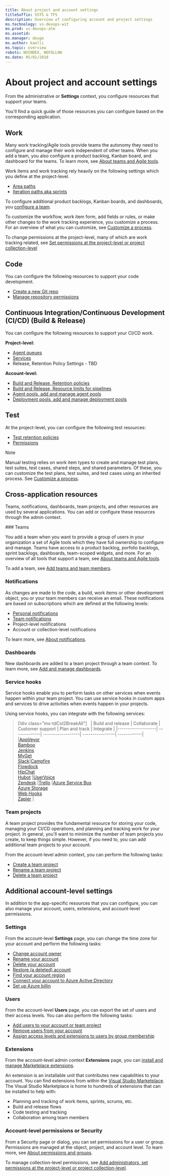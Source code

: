 ```yaml
---
title: About project and account settings
titleSuffix: VSTS & TFS
description: Overview of configuring account and project settings
ms.technology: vs-devops-wit
ms.prod: vs-devops-alm
ms.assetid:  
ms.manager: douge
ms.author: kaelli
ms.topic: overview 
robots: NOINDEX, NOFOLLOW
ms.date: 05/01/2018
---
```


# About project and account settings 

From the administrative or **Settings** context, you configure resources that support your teams. 

You'll find a quick guide of those resources you can configure based on the corresponding application.  
  
## Work 

Many work tracking/Agile tools provide teams the autonomy they need to configure and manage their work independent of other teams. When you add a team, you also configure a product backlog, Kanban board, and dashboard for the teams. To learn more, see [About teams and Agile tools](about-teams-and-settings.md). 

Work items and work tracking rely heavily on the following settings which you define at the project-level. 

- [Area paths](../work/customize/set-area-paths.md)
- [Iteration paths aka sprints](../work/customize/set-iteration-paths-sprints.md)

To configure additional product backlogs, Kanban boards, and dashboards, you [configure a team](#configure-team).   

To customize the workflow, work item form, add fields or rules, or make other changes to the work tracking experience, you customize a process. For an overview of what you can customize, see [Customize a process](../work/customize/process/customize-process.md). 
 
To change permissions at the project-level, many of which are work tracking related, see [Set permissions at the project-level or project collection-level](../security/set-project-collection-level-permissions.md)
 

## Code 

You can configure the following resources to support your code development. 

- [Create a new Git repo](../git/tutorial/creatingrepo.md) 
- [Manage repository permissions](../security/set-git-tfvc-repository-permissions.md) 


## Continuous Integration/Continuous Development (CI/CD) (Build & Release) 

You can configure the following resources to support your CI/CD work. 

**Project-level:**
- [Agent queues](../build-release/concepts/agents/pools-queues.md)
- [Services](../build-release/concepts/library/service-endpoints.md)
- Release, Retention Policy Settings - TBD

**Account-level:**
-  [Build and Release, Retention policies](../build-release/concepts/policies/retention.md)
-  [Build and Release, Resource limits for pipelines](../build-release/concepts/licensing/concurrent-pipelines-ts.md)
-  [Agent pools, add and manage agent pools](../build-release/concepts/agents/pools-queues.md)
-  [Deployment pools, add and manage deployment pools](../build-release/concepts/definitions/release/deployment-groups.md)

## Test

At the project-level, you can configure the following test resources: 

- [Test retention policies](../manual-test/getting-started/how-long-to-keep-test-results.md)  
- [Permissions](../security/set-project-collection-level-permissions.md)
 
> [!NOTE]  
> Manual testing relies on work item types to create and manage test plans, test suites, test cases, shared steps, and shared parameters. Of these, you can customize the test plans, test suites, and test cases using an inherited process. See [Customize a process](../work/customize/process/customize-process.md).   

## Cross-application resources 

Teams, notifications, dashboards, team projects, and other resources are used by several applications. You can add or configure these resources through the admin context.

<a id="configure-teams" /> 
### Teams 

You add a team when you want to provide a group of users in your organization a set of Agile tools which they have full ownership to configure and manage.  Teams have access to a product backlog, porfolio backlogs, sprint backlogs, dashboards, team-scoped widgets, and more. For an overview of all tools that support a team, see [About teams and Agile tools](about-teams-and-settings.md).

To add a team, see [Add teams and team members](../work/scale/multiple-teams.md).

### Notifications  

As changes are made to the code, a build, work items or other development object, you or your team members can receive an email. These notifications are based on subscriptions which are defined at the following levels: 

- [Personal notifications](../notifications/manage-personal-notifications.md) 
- [Team notifications](../collaborate/manage-team-notifications.md) 
- Project-level notifications
- Account or collection-level notifications

To learn more, see [About notifications](../notifications/about-notifications.md).

### Dashboards 

New dashboards are added to a team project through a team context. To learn more, see [Add and manage dashboards](../report/dashboards/dashboards.md).

### Service hooks 

Service hooks enable you to perform tasks on other services when events happen within your team project. You can use service hooks in custom apps and services to drive activities when events happen in your projects. 

Using service hooks, you can integrate with the following services: 


> [!div class="mx-tdCol2BreakAll"]  
> | Build and release |  Collaborate | Customer support	 | Plan and track  | Integrate |
> |-------------------| -------------| ------------------| ----------------| ------------|
> |[AppVeyor](../settings/service-hooks/services/appveyor.md)<br/>[Bamboo](../settings/service-hooks/services/bamboo.md)<br/>[Jenkins](../settings/service-hooks/services/jenkins.md)<br/>[MyGet](../settings/service-hooks/services/myget.md)<br/>[Slack](../settings/service-hooks/services/slack.md)|[Campfire](../settings/service-hooks/services/campfire.md)<br/>[Flowdock](../settings/service-hooks/services/flowdock.md)<br/>[HipChat](../settings/service-hooks/services/hipchat.md)<br/>[Hubot](../settings/service-hooks/services/hubot.md) |[UserVoice](../settings/service-hooks/services/uservoice.md)<br/>[Zendesk](../settings/service-hooks/services/zendesk.md) |[Trello](../settings/service-hooks/services/trello.md) |[Azure Service Bus](../settings/service-hooks/services/azure-service-bus.md)<br/>[Azure Storage](../settings/service-hooks/services/azure-storage.md)<br/>[Web Hooks](../settings/service-hooks/services/webhooks.md)<br/>[Zapier](../settings/service-hooks/services/zapier.md) | 


### Team projects  

A team project provides the fundamental resource for storing your code, managing your CI/CD operations, and planning and tracking work for your project. In general, you'll want to minimize the number of team projects you create, to keep things simple. However, if you need to, you can add additional team projects to your account. 

From the account-level admin context, you can perform the following tasks: 
 
- [Create a team project](../accounts/create-team-project.md) 
- [Rename a team project](../accounts/rename-team-project.md)
- [Delete a team project](../accounts/delete-team-project.md) 


## Additional account-level settings

In addition to the app-specific resources that you can configure, you can also manage your account, users, extensions, and account-level permissions. 

### Settings

From the account-level **Settings** page, you can change the time zone for your account and perform the following tasks: 
- [Change account owner](../accounts/change-account-ownership-vs.md) 
- [Rename your account](../accounts/rename-vsts-account.md) 
- [Delete your account](../accounts/delete-your-vsts-account.md) 
- [Restore (a deleted) account](../accounts/recover-your-vsts-account.md)
- [Find your account region](../accounts/change-account-location.md) 
- [Connect your account to Azure Active Directory](../accounts/connect-account-to-aad.md) 
- [Set up Azure billin](../billing/set-up-billing-for-your-account-vs.md)


### Users 
From the account-level **Users** page, you can export the set of users and their access levels. You can also perform the following tasks: 
- [Add users to your account or team project](../accounts/add-account-users-from-user-hub.md)
- [Remove users from your account](../accounts/delete-account-users.md)
- [Assign access levels and extensions to users by group membership](../accounts/assign-access-levels-and-extensions-by-group-membership.md)

### Extensions 

From the account-level admin context **Extensions** page, you can [install and manage Marketplace extensions](../marketplace/install-vsts-extension.md). 

An extension is an installable unit that contributes new capabilities to your account. You can find extensions from within the [Visual Studio Marketplace](https://marketplace.visualstudio.com/vsts?utm_source=vstsproduct&utm_medium=L1BrowseMarketplace&targetId=1a7c88fb-3672-441e-9686-0f72b02ae6a4).  The Visual Studio Marketplace is home to hundreds of extensions that can be installed to help with:

- Planning and tracking of work items, sprints, scrums, etc.
- Build and release flows
- Code testing and tracking
- Collaboration among team members


### Account-level permissions or Security  

From a Security page or dialog, you can set permissions for a user or group. Permissions are managed at the object, project, and account level. To learn more, see [About permissions and groups](../security/about-permissions.md).

To manage collection-level permissions, see [Add administrators, set permissions at the project-level or project collection-level](../security/set-project-collection-level-permissions.md?toc=/vsts/security/toc.json&bc=/vsts/security/breadcrumb/toc.json). 


<!---

You must be a member of the listed administrator group or role to configure resources at the levels indicated. To learn more about security groups and roles, see [About permissions and groups](../security/about-permissions.md) and [About security roles](../security/about-security-role.md). 


## Team level  

To configure team resources, you must be a member of the [team administrator role](../work/scale/add-team-administrator.md) for the team, or a member of the Project Administrators or Project Collection Administrators groups.  

- [Overview: Add team members](../work/scale/multiple-teams.md) 
- [Add team admins](../work/scale/add-team-administrator.md)
- [Select backlog levels](../work/customize/select-backlog-navigation-levels.md) 
- [Set working days](../work/scale/capacity-planning.md) 
- [Working with bugs](../work/customize/show-bugs-on-backlog.md)
- [Work/Iterations & Areas (team defaults)](../work/scale/set-team-defaults.md)
- [Work/Templates](../work/backlogs/work-item-template.md)<br/>- [Security (manage team-level permissions)](../work/scale/team-administrator-permissions.md)
- [Notifications](../collaborate/manage-team-notifications.md)

For a complete overview of all team assets that you can configure, see  [Manage team assets](../work/scale/manage-team-assets.md) 


-->